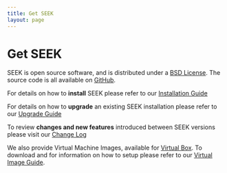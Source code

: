 ```yaml
---
title: Get SEEK
layout: page
---
```


# Get SEEK

SEEK is open source software, and is distributed under a [BSD License](https://github.com/seek4science/seek/blob/master/BSD-LICENSE). The source code is all available on [GitHub](https://github.com/seek4science/seek).

For details on how to **install** SEEK please refer to our [Installation Guide](tech/install.html)

For details on how to **upgrade** an existing SEEK installation please refer to our [Upgrade Guide](tech/upgrading.html)

To review **changes and new features** introduced between SEEK versions please visit our [Change Log](/tech/releases/)

We also provide Virtual Machine Images, available for [Virtual Box](http://www.virtualbox.org/). To download and for information on how to setup please refer to our [Virtual Image Guide](http://seek4science.org/seek-vm).
